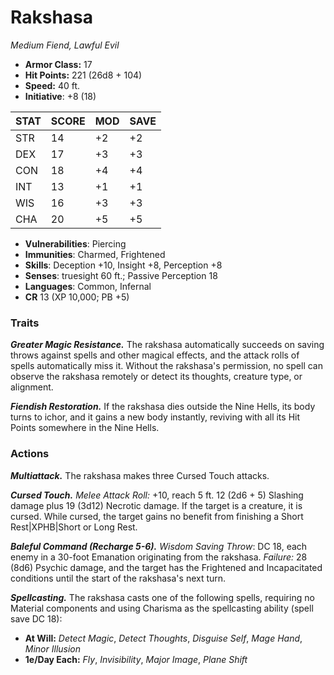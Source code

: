 # Rakshasa

*Medium Fiend, Lawful Evil*

- **Armor Class:** 17
- **Hit Points:** 221 (26d8 + 104)
- **Speed:** 40 ft.
- **Initiative**: +8 (18)

|STAT|SCORE|MOD|SAVE|
| --- | --- | --- | ---- |
| STR | 14 | +2 | +2 |
| DEX | 17 | +3 | +3 |
| CON | 18 | +4 | +4 |
| INT | 13 | +1 | +1 |
| WIS | 16 | +3 | +3 |
| CHA | 20 | +5 | +5 |

- **Vulnerabilities**: Piercing
- **Immunities**: Charmed, Frightened
- **Skills**: Deception +10, Insight +8, Perception +8
- **Senses**: truesight 60 ft.; Passive Perception 18
- **Languages**: Common, Infernal
- **CR** 13 (XP 10,000; PB +5)

### Traits

***Greater Magic Resistance.*** The rakshasa automatically succeeds on saving throws against spells and other magical effects, and the attack rolls of spells automatically miss it. Without the rakshasa's permission, no spell can observe the rakshasa remotely or detect its thoughts, creature type, or alignment.

***Fiendish Restoration.*** If the rakshasa dies outside the Nine Hells, its body turns to ichor, and it gains a new body instantly, reviving with all its Hit Points somewhere in the Nine Hells.


### Actions

***Multiattack.*** The rakshasa makes three Cursed Touch attacks.

***Cursed Touch.*** *Melee Attack Roll:* +10, reach 5 ft. 12 (2d6 + 5) Slashing damage plus 19 (3d12) Necrotic damage. If the target is a creature, it is cursed. While cursed, the target gains no benefit from finishing a Short Rest|XPHB|Short or Long Rest.

***Baleful Command (Recharge 5-6).*** *Wisdom Saving Throw*: DC 18, each enemy in a 30-foot Emanation originating from the rakshasa. *Failure:*  28 (8d6) Psychic damage, and the target has the Frightened and Incapacitated conditions until the start of the rakshasa's next turn.

***Spellcasting.*** The rakshasa casts one of the following spells, requiring no Material components and using Charisma as the spellcasting ability (spell save DC 18):

- **At Will:** *Detect Magic*, *Detect Thoughts*, *Disguise Self*, *Mage Hand*, *Minor Illusion*
- **1e/Day Each:** *Fly*, *Invisibility*, *Major Image*, *Plane Shift*
